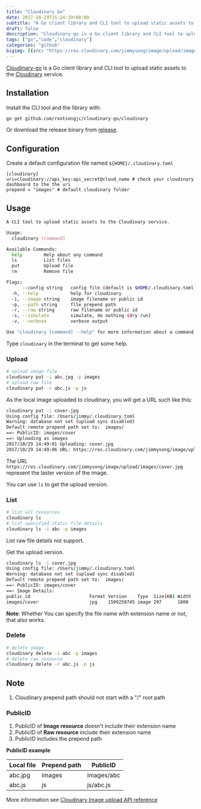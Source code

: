 ```yaml
---
title: "Cloudinary Go"
date: 2017-10-29T15:24:19+08:00
subtitle: "A Go client library and CLI tool to upload static assets to Cloudinary service"
draft: false
description: "Cloudinary-go is a Go client library and CLI tool to upload static assets to Cloudinary service"
tags: ["go","code","cloudinary"]
categories: "github"
bigimg: [{src: "https://res.cloudinary.com/jimmysong/image/upload/images/20171014010.jpg", desc: "Beijing Capital Airport Oct 14,2017"}]
---
```


[Cloudinary-go](https://github.com/rootsongjc/cloudinary-go) is a Go client library and CLI tool to upload static assets to the [Cloudinary](http://www.cloudinary.com) service.

## Installation

Install the CLI tool and the library with:

```bash
go get github.com/rootsongjc/cloudinary-go/cloudinary
```

Or download the release binary from [release](https://github.com/rootsongjc/cloudinary-go/releases).

## Configuration

Create a default configuration file named `${HOME}/.cloudinary.toml` 

```tom
[cloudinary]
uri=cloudinary://api_key:api_secret@cloud_name # check your cloudinary dashboard to the the uri
prepend = "images" # default cloudinary folder
```

## Usage

```bash
A CLI tool to upload static assets to the Cloudinary service.

Usage:
  cloudinary [command]

Available Commands:
  help        Help about any command
  ls          List files
  put         Upload file
  rm          Remove file

Flags:
      --config string   config file (default is $HOME/.cloudinary.toml)
  -h, --help            help for cloudinary
  -i, --image string    image filename or public id
  -p, --path string     flle prepend path
  -r, --raw string      raw filename or public id
  -s, --simulate        simulate, do nothing (dry run)
  -v, --verbose         verbose output

Use "cloudinary [command] --help" for more information about a command.
```

Type ``cloudinary`` in the terminal to get some help.

### Upload

```bash
# upload image file
cloudinary put -i abc.jpg -p images
# upload raw file
cloudinary put -r abc.js -p js
```

As the local image uploaded to cloudinary, you will get a URL such like this:

```bash
cloudinary put -i cover.jpg
Using config file: /Users/jimmy/.cloudinary.toml
Warning: database not set (upload sync disabled)
Default remote prepend path set to:  images/
==> PublicID: images/cover
==> Uploading as images
2017/10/29 14:49:01 Uploading: cover.jpg
2017/10/29 14:49:06 URL: https://res.cloudinary.com/jimmysong/image/upload/images/cover.jpg
```

The URL `https://res.cloudinary.com/jimmysong/image/upload/images/cover.jpg` represent the laster version of the image.

You can use `ls` to get the upload version.

### List

```bash
# list all resources
cloudinary ls
# list specified static file details
cloudinary ls -i abc -p images
```

List raw file details not support.

Get the upload version.

```bash
cloudinary ls -i cover.jpg
Using config file: /Users/jimmy/.cloudinary.toml
Warning: database not set (upload sync disabled)
Default remote prepend path set to:  images/
==> PublicID: images/cover
==> Image Details:
public_id                      Format Version    Type  Size(KB) Width  Height Url
images/cover                   jpg    1509259745 image 297      1800   2360   http://res.cloudinary.com/jimmysong/image/upload/v1509259745/images/cover.jpg
```

**Note**: Whether You can specify the file name with extension name or not, that also works.

### Delete

```bash
# delete image
cloudinary delete -i abc -p images
# delete raw resource
cloudinary delete -r abc.js -p js
```

## Note

1. Cloudinary prepend path should not start with  a "/" root path

### PublicID

1. PublicID of **Image resource** doesn't include their extension name
2. PublicID of **Raw resource** include their extension name
3. PublicID includes the prepend path

**PublicID example**

| Local file | Prepend path | PublicID   |
| ---------- | ------------ | ---------- |
| abc.jpg    | images       | images/abc |
| abc.js     | js           | js/abc.js  |

More information see [Cloudinary Image upload API reference](https://cloudinary.com/documentation/image_upload_api_reference)
